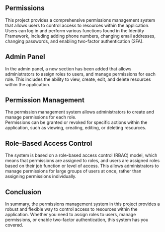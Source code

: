 ## Permissions
This project provides a comprehensive permissions management system that allows users to control access to resources within the application.
Users can log in and perform various functions found in the Identity Framework, including adding phone numbers, changing email addresses, 
changing passwords, and enabling two-factor authentication (2FA).

## Admin Panel
In the admin panel, a new section has been added that allows administrators to assign roles to users, and manage permissions for each role. 
This includes the ability to view, create, edit, and delete resources within the application.

## Permission Management
The permission management system allows administrators to create and manage permissions for each role.  
Permissions can be granted or revoked for specific actions within the application, such as viewing, creating, editing, or deleting resources.

## Role-Based Access Control
The system is based on a role-based access control (RBAC) model, which means that permissions are assigned to roles,
and users are assigned roles based on their job function or level of access. 
This allows administrators to manage permissions for large groups of users at once, rather than assigning permissions individually.

## Conclusion
In summary, the permissions management system in this project provides a robust and flexible way to control access to resources within the application.
Whether you need to assign roles to users, manage permissions, or enable two-factor authentication, this system has you covered.
